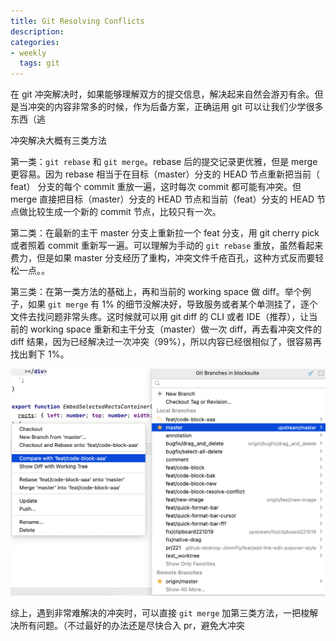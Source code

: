 ```yaml
---
title: Git Resolving Conflicts
description:
categories:
- weekly
  tags: git
---
```


在 git 冲突解决时，如果能够理解双方的提交信息，解决起来自然会游刃有余。但是当冲突的内容非常多的时候，作为后备方案，正确运用 git 可以让我们少学很多东西（逃

冲突解决大概有三类方法

第一类：`git rebase` 和 `git merge`。rebase 后的提交记录更优雅，但是 merge 更容易。因为 rebase 相当于在目标（master）分支的 HEAD 节点重新把当前（ feat） 分支的每个 commit 重放一遍，这时每次 commit 都可能有冲突。但 merge 直接把目标（master）分支的 HEAD 节点和当前（feat）分支的 HEAD 节点做比较生成一个新的 commit 节点，比较只有一次。

第二类：在最新的主干 master 分支上重新拉一个 feat 分支，用 git cherry pick 或者照着 commit 重新写一遍。可以理解为手动的 `git rebase` 重放，虽然看起来费力，但是如果 master 分支经历了重构，冲突文件千疮百孔，这种方式反而要轻松一点。。

第三类：在第一类方法的基础上，再和当前的 working space 做 diff。举个例子，如果 `git merge` 有 1% 的细节没解决好，导致服务或者某个单测挂了，逐个文件去找问题非常头疼。这时候就可以用 git diff 的 CLI 或者 IDE（推荐），让当前的 working space 重新和主干分支（master）做一次 diff，再去看冲突文件的 diff 结果，因为已经解决过一次冲突（99%），所以内容已经很相似了，很容易再找出剩下 1%。

![need vpn to see this](https://raw.githubusercontent.com/thorseraq/picb/main/imgs/20221217171323.png)

综上，遇到非常难解决的冲突时，可以直接 `git merge` 加第三类方法，一把梭解决所有问题。（不过最好的办法还是尽快合入 pr，避免大冲突
